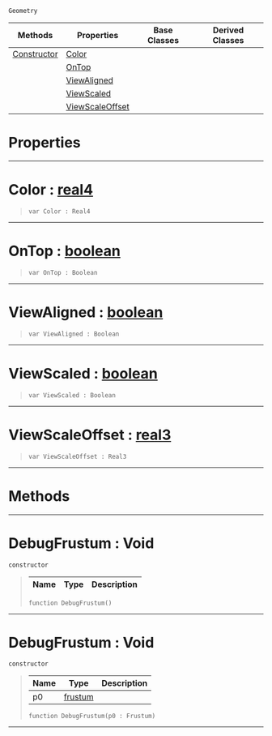 `Geometry`

|Methods|Properties|Base Classes|Derived Classes|
|---|---|---|---|
|[ Constructor](https://github.com/PlasmaEngine/PlasmaDocs/tree/master/docs/C%2B%2B/code_reference/class_reference/debugfrustum.markdown#debugfrustum-void)|[ Color](https://github.com/PlasmaEngine/PlasmaDocs/tree/master/docs/C%2B%2B/code_reference/class_reference/debugfrustum.markdown#color-plasma-engine-docume)| | |
| |[ OnTop](https://github.com/PlasmaEngine/PlasmaDocs/tree/master/docs/C%2B%2B/code_reference/class_reference/debugfrustum.markdown#ontop-plasma-engine-docume)| | |
| |[ ViewAligned](https://github.com/PlasmaEngine/PlasmaDocs/tree/master/docs/C%2B%2B/code_reference/class_reference/debugfrustum.markdown#viewaligned-plasma-engine)| | |
| |[ ViewScaled](https://github.com/PlasmaEngine/PlasmaDocs/tree/master/docs/C%2B%2B/code_reference/class_reference/debugfrustum.markdown#viewscaled-plasma-engine-d)| | |
| |[ ViewScaleOffset](https://github.com/PlasmaEngine/PlasmaDocs/tree/master/docs/C%2B%2B/code_reference/class_reference/debugfrustum.markdown#viewscaleoffset-plasma-eng)| | |


 #  Properties


---  
 #  Color : [real4](https://github.com/PlasmaEngine/PlasmaDocs/tree/master/docs/C%2B%2B/code_reference/lightning_base_types/real4.markdown)

> 
> ``` lang=cpp, name=Lightning
> var Color : Real4


---  
 #  OnTop : [boolean](https://github.com/PlasmaEngine/PlasmaDocs/tree/master/docs/C%2B%2B/code_reference/lightning_base_types/boolean.markdown)

> 
> ``` lang=cpp, name=Lightning
> var OnTop : Boolean


---  
 #  ViewAligned : [boolean](https://github.com/PlasmaEngine/PlasmaDocs/tree/master/docs/C%2B%2B/code_reference/lightning_base_types/boolean.markdown)

> 
> ``` lang=cpp, name=Lightning
> var ViewAligned : Boolean


---  
 #  ViewScaled : [boolean](https://github.com/PlasmaEngine/PlasmaDocs/tree/master/docs/C%2B%2B/code_reference/lightning_base_types/boolean.markdown)

> 
> ``` lang=cpp, name=Lightning
> var ViewScaled : Boolean


---  
 #  ViewScaleOffset : [real3](https://github.com/PlasmaEngine/PlasmaDocs/tree/master/docs/C%2B%2B/code_reference/lightning_base_types/real3.markdown)

> 
> ``` lang=cpp, name=Lightning
> var ViewScaleOffset : Real3


---  
 #  Methods


---  
 #  DebugFrustum : Void

 `constructor`

> 
> |Name|Type|Description|
> |---|---|---|
> ``` lang=cpp, name=Lightning
> function DebugFrustum()
> ``` 


---  
 #  DebugFrustum : Void

 `constructor`

> 
> |Name|Type|Description|
> |---|---|---|
> |p0|[frustum](https://github.com/PlasmaEngine/PlasmaDocs/tree/master/docs/C%2B%2B/code_reference/class_reference/frustum.markdown)| |
> ``` lang=cpp, name=Lightning
> function DebugFrustum(p0 : Frustum)
> ``` 


---  
 

 